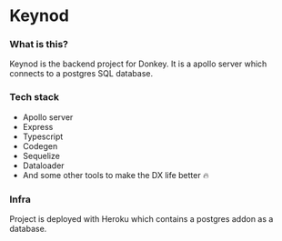 # Keynod

### What is this? 
Keynod is the backend project for Donkey. It is a apollo server which connects to a postgres SQL database. 

### Tech stack
- Apollo server
- Express
- Typescript
- Codegen
- Sequelize
- Dataloader
- And some other tools to make the DX  life better 🔥

### Infra
Project is deployed with Heroku which contains a postgres addon as a database.